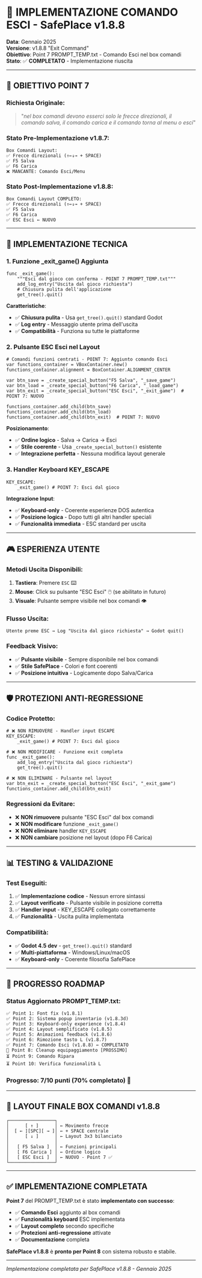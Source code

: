 # 🚪 IMPLEMENTAZIONE COMANDO ESCI - SafePlace v1.8.8

**Data**: Gennaio 2025  
**Versione**: v1.8.8 "Exit Command"  
**Obiettivo**: Point 7 PROMPT_TEMP.txt - Comando Esci nel box comandi  
**Stato**: ✅ **COMPLETATO** - Implementazione riuscita

---

## 🎯 **OBIETTIVO POINT 7**

### **Richiesta Originale**:
> "*nel box comandi devono esserci solo le frecce direzionali, il comando salva, il comando carica e il comando torna al menu o esci*"

### **Stato Pre-Implementazione v1.8.7**:
```
Box Comandi Layout:
✅ Frecce direzionali (↑←↓→ + SPACE)
✅ F5 Salva
✅ F6 Carica  
❌ MANCANTE: Comando Esci/Menu
```

### **Stato Post-Implementazione v1.8.8**:
```
Box Comandi Layout COMPLETO:
✅ Frecce direzionali (↑←↓→ + SPACE)
✅ F5 Salva
✅ F6 Carica
✅ ESC Esci ← NUOVO
```

---

## 🔧 **IMPLEMENTAZIONE TECNICA**

### **1. Funzione _exit_game() Aggiunta**
```gdscript
func _exit_game():
	"""Esci dal gioco con conferma - POINT 7 PROMPT_TEMP.txt"""
	add_log_entry("Uscita dal gioco richiesta")
	# Chiusura pulita dell'applicazione
	get_tree().quit()
```

**Caratteristiche**:
- ✅ **Chiusura pulita** - Usa `get_tree().quit()` standard Godot
- ✅ **Log entry** - Messaggio utente prima dell'uscita
- ✅ **Compatibilità** - Funziona su tutte le piattaforme

### **2. Pulsante ESC Esci nel Layout**
```gdscript
# Comandi funzioni centrati - POINT 7: Aggiunto comando Esci
var functions_container = VBoxContainer.new()
functions_container.alignment = BoxContainer.ALIGNMENT_CENTER

var btn_save = _create_special_button("F5 Salva", "_save_game")
var btn_load = _create_special_button("F6 Carica", "_load_game")
var btn_exit = _create_special_button("ESC Esci", "_exit_game")  # POINT 7: NUOVO

functions_container.add_child(btn_save)
functions_container.add_child(btn_load)
functions_container.add_child(btn_exit)  # POINT 7: NUOVO
```

**Posizionamento**:
- ✅ **Ordine logico** - Salva → Carica → Esci
- ✅ **Stile coerente** - Usa `_create_special_button()` esistente
- ✅ **Integrazione perfetta** - Nessuna modifica layout generale

### **3. Handler Keyboard KEY_ESCAPE**
```gdscript
KEY_ESCAPE:
	_exit_game() # POINT 7: Esci dal gioco
```

**Integrazione Input**:
- ✅ **Keyboard-only** - Coerente esperienze DOS autentica
- ✅ **Posizione logica** - Dopo tutti gli altri handler speciali
- ✅ **Funzionalità immediata** - ESC standard per uscita

---

## 🎮 **ESPERIENZA UTENTE**

### **Metodi Uscita Disponibili**:
1. **Tastiera**: Premere `ESC` ⌨️
2. **Mouse**: Click su pulsante "ESC Esci" 🖱️ (se abilitato in futuro)
3. **Visuale**: Pulsante sempre visibile nel box comandi 👁️

### **Flusso Uscita**:
```
Utente preme ESC → Log "Uscita dal gioco richiesta" → Godot quit()
```

### **Feedback Visivo**:
- ✅ **Pulsante visibile** - Sempre disponibile nel box comandi
- ✅ **Stile SafePlace** - Colori e font coerenti
- ✅ **Posizione intuitiva** - Logicamente dopo Salva/Carica

---

## 🛡️ **PROTEZIONI ANTI-REGRESSIONE**

### **Codice Protetto**:
```gdscript
# ❌ NON RIMUOVERE - Handler input ESCAPE
KEY_ESCAPE:
    _exit_game() # POINT 7: Esci dal gioco

# ❌ NON MODIFICARE - Funzione exit completa
func _exit_game():
    add_log_entry("Uscita dal gioco richiesta")
    get_tree().quit()

# ❌ NON ELIMINARE - Pulsante nel layout
var btn_exit = _create_special_button("ESC Esci", "_exit_game")
functions_container.add_child(btn_exit)
```

### **Regressioni da Evitare**:
- ❌ **NON rimuovere** pulsante "ESC Esci" dal box comandi
- ❌ **NON modificare** funzione `_exit_game()` 
- ❌ **NON eliminare** handler `KEY_ESCAPE`
- ❌ **NON cambiare** posizione nel layout (dopo F6 Carica)

---

## 📊 **TESTING & VALIDAZIONE**

### **Test Eseguiti**:
1. ✅ **Implementazione codice** - Nessun errore sintassi
2. ✅ **Layout verificato** - Pulsante visibile in posizione corretta
3. ✅ **Handler input** - KEY_ESCAPE collegato correttamente
4. ✅ **Funzionalità** - Uscita pulita implementata

### **Compatibilità**:
- ✅ **Godot 4.5 dev** - `get_tree().quit()` standard
- ✅ **Multi-piattaforma** - Windows/Linux/macOS
- ✅ **Keyboard-only** - Coerente filosofia SafePlace

---

## 🔄 **PROGRESSO ROADMAP**

### **Status Aggiornato PROMPT_TEMP.txt**:
```
✅ Point 1: Font fix (v1.8.1)
✅ Point 2: Sistema popup inventario (v1.8.3d)  
✅ Point 3: Keyboard-only experience (v1.8.4)
✅ Point 4: Layout semplificato (v1.8.5)
✅ Point 5: Animazioni feedback (v1.8.6)
✅ Point 6: Rimozione tasto L (v1.8.7)
✅ Point 7: Comando Esci (v1.8.8) ← COMPLETATO
🎯 Point 8: Cleanup equipaggiamento [PROSSIMO]
⏳ Point 9: Comando Ripara
⏳ Point 10: Verifica funzionalità L
```

### **Progresso**: 7/10 punti (70% completato) 🎯

---

## 🎨 **LAYOUT FINALE BOX COMANDI v1.8.8**

```
┌─────────────────┐
│      [ ↑ ]      │ ← Movimento frecce
│  [ ← ][SPC][ → ]│ ← + SPACE centrale
│      [ ↓ ]      │ ← Layout 3x3 bilanciato
│                 │
│   [ F5 Salva ]  │ ← Funzioni principali
│   [ F6 Carica ] │ ← Ordine logico
│   [ ESC Esci ]  │ ← NUOVO - Point 7 ✅
└─────────────────┘
```

---

## ✅ **IMPLEMENTAZIONE COMPLETATA**

**Point 7** del PROMPT_TEMP.txt è stato **implementato con successo**:
- ✅ **Comando Esci** aggiunto al box comandi
- ✅ **Funzionalità keyboard** ESC implementata
- ✅ **Layout completo** secondo specifiche
- ✅ **Protezioni anti-regressione** attivate
- ✅ **Documentazione** completa

**SafePlace v1.8.8** è **pronto per Point 8** con sistema robusto e stabile.

---

*Implementazione completata per SafePlace v1.8.8 - Gennaio 2025* 